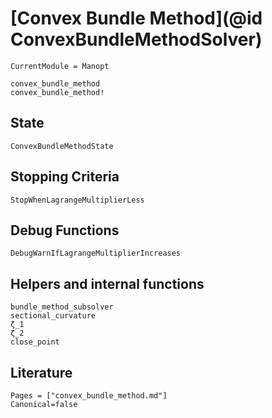 # [Convex Bundle Method](@id ConvexBundleMethodSolver)

```@meta
CurrentModule = Manopt
```

```@docs
convex_bundle_method
convex_bundle_method!
```

## State

```@docs
ConvexBundleMethodState
```

## Stopping Criteria
```@docs
StopWhenLagrangeMultiplierLess
```

## Debug Functions

```@docs
DebugWarnIfLagrangeMultiplierIncreases
```

## Helpers and internal functions

```@docs
bundle_method_subsolver
sectional_curvature
ζ_1
ζ_2
close_point
```

## Literature

```@bibliography
Pages = ["convex_bundle_method.md"]
Canonical=false
```

